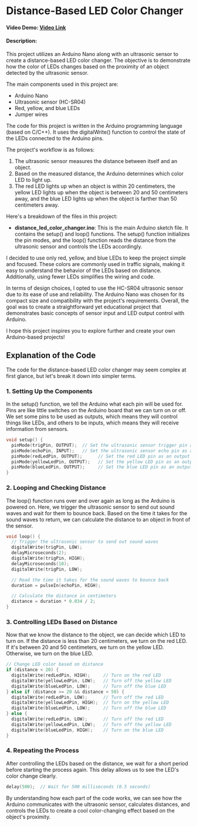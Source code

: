 # Distance-Based LED Color Changer

#### Video Demo: [Video Link](https://www.youtube.com/watch?v=cyLgNR1naG4)

#### Description:

This project utilizes an Arduino Nano along with an ultrasonic sensor to create a distance-based LED color changer. The objective is to demonstrate how the color of LEDs changes based on the proximity of an object detected by the ultrasonic sensor.

The main components used in this project are:
- Arduino Nano
- Ultrasonic sensor (HC-SR04)
- Red, yellow, and blue LEDs
- Jumper wires

The code for this project is written in the Arduino programming language (based on C/C++). It uses the digitalWrite() function to control the state of the LEDs connected to the Arduino pins.

The project's workflow is as follows:
1. The ultrasonic sensor measures the distance between itself and an object.
2. Based on the measured distance, the Arduino determines which color LED to light up.
3. The red LED lights up when an object is within 20 centimeters, the yellow LED lights up when the object is between 20 and 50 centimeters away, and the blue LED lights up when the object is farther than 50 centimeters away.

Here's a breakdown of the files in this project:
- **distance_led_color_changer.ino**: This is the main Arduino sketch file. It contains the setup() and loop() functions. The setup() function initializes the pin modes, and the loop() function reads the distance from the ultrasonic sensor and controls the LEDs accordingly.

I decided to use only red, yellow, and blue LEDs to keep the project simple and focused. These colors are commonly used in traffic signals, making it easy to understand the behavior of the LEDs based on distance. Additionally, using fewer LEDs simplifies the wiring and code.

In terms of design choices, I opted to use the HC-SR04 ultrasonic sensor due to its ease of use and reliability. The Arduino Nano was chosen for its compact size and compatibility with the project's requirements. Overall, the goal was to create a straightforward yet educational project that demonstrates basic concepts of sensor input and LED output control with Arduino.

I hope this project inspires you to explore further and create your own Arduino-based projects!

## Explanation of the Code

The code for the distance-based LED color changer may seem complex at first glance, but let's break it down into simpler terms.

### 1. Setting Up the Components
In the setup() function, we tell the Arduino what each pin will be used for. Pins are like little switches on the Arduino board that we can turn on or off. We set some pins to be used as outputs, which means they will control things like LEDs, and others to be inputs, which means they will receive information from sensors.

```cpp
void setup() {
  pinMode(trigPin, OUTPUT);  // Set the ultrasonic sensor trigger pin as an output
  pinMode(echoPin, INPUT);   // Set the ultrasonic sensor echo pin as an input
  pinMode(redLedPin, OUTPUT);      // Set the red LED pin as an output
  pinMode(yellowLedPin, OUTPUT);   // Set the yellow LED pin as an output
  pinMode(blueLedPin, OUTPUT);     // Set the blue LED pin as an output
}
```

### 2. Looping and Checking Distance
The loop() function runs over and over again as long as the Arduino is powered on. Here, we trigger the ultrasonic sensor to send out sound waves and wait for them to bounce back. Based on the time it takes for the sound waves to return, we can calculate the distance to an object in front of the sensor.

```cpp
void loop() {
  // Trigger the ultrasonic sensor to send out sound waves
  digitalWrite(trigPin, LOW);
  delayMicroseconds(2);
  digitalWrite(trigPin, HIGH);
  delayMicroseconds(10);
  digitalWrite(trigPin, LOW);

  // Read the time it takes for the sound waves to bounce back
  duration = pulseIn(echoPin, HIGH);

  // Calculate the distance in centimeters
  distance = duration * 0.034 / 2;
}
```

### 3. Controlling LEDs Based on Distance
Now that we know the distance to the object, we can decide which LED to turn on. If the distance is less than 20 centimeters, we turn on the red LED. If it's between 20 and 50 centimeters, we turn on the yellow LED. Otherwise, we turn on the blue LED.

```cpp
// Change LED color based on distance
if (distance < 20) {
  digitalWrite(redLedPin, HIGH);     // Turn on the red LED
  digitalWrite(yellowLedPin, LOW);   // Turn off the yellow LED
  digitalWrite(blueLedPin, LOW);     // Turn off the blue LED
} else if (distance >= 20 && distance < 50) {
  digitalWrite(redLedPin, LOW);      // Turn off the red LED
  digitalWrite(yellowLedPin, HIGH);  // Turn on the yellow LED
  digitalWrite(blueLedPin, LOW);     // Turn off the blue LED
} else {
  digitalWrite(redLedPin, LOW);      // Turn off the red LED
  digitalWrite(yellowLedPin, LOW);   // Turn off the yellow LED
  digitalWrite(blueLedPin, HIGH);    // Turn on the blue LED
}
```

### 4. Repeating the Process
After controlling the LEDs based on the distance, we wait for a short period before starting the process again. This delay allows us to see the LED's color change clearly.

```cpp
delay(500);  // Wait for 500 milliseconds (0.5 seconds)
```

By understanding how each part of the code works, we can see how the Arduino communicates with the ultrasonic sensor, calculates distances, and controls the LEDs to create a cool color-changing effect based on the object's proximity.

